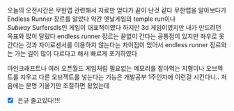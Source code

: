 오늘의 오전시간은 무한맵 관련해서 자료만 얻다가 끝이 난것 같다
무한맵을 알아보다가 Endless Runner 장르를 알았다 
약간 옛날게임의 temple run이나 _Subway_ Surfersdls인 게임이 대표적이였다 하지만 3d 게임이였지만 내가 만드려던 목표와 많이 달랐다
endless runner 장르는 끝없이 간다는 공통점이 있지만 좌우로 못간다는 것과 자이로센서를 이용하지 않는다는 차이점이 있어서 endless runner 장르와는 가는 길이 많이 다르다고 해서 빠르게 포기하였다

마인크래프트나 여러 오픈월드 게임처럼 필요없는 메모리를 잡아먹는 지형이나 오브젝트를 지우고 다른 오브젝트를 넣는다는 기능은 개발공부 1주인차에 이런걸 시킨다니..
처음에는 분명 기울기만 조절하면 됬었는데

- [x] 은규 졸고있다!!!!